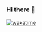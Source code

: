 ### Hi there 👋

[![wakatime](https://wakatime.com/badge/user/c4d9cf74-27cb-40b2-8d00-6f086ea33efd.svg)](https://wakatime.com/@c4d9cf74-27cb-40b2-8d00-6f086ea33efd)

<!--
**NeonNegro/NeonNegro** is a ✨ _special_ ✨ repository because its `README.md` (this file) appears on your GitHub profile.

Here are some ideas to get you started:

- 🔭 I’m currently working on ...
- 🌱 I’m currently learning ...
- 👯 I’m looking to collaborate on ...
- 🤔 I’m looking for help with ...
- 💬 Ask me about ...
- 📫 How to reach me: ...
- 😄 Pronouns: ...
- ⚡ Fun fact: ...
-->

